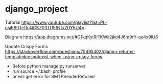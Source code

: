 # django_project
Tutorial
https://www.youtube.com/playlist?list=PL-osiE80TeTtoQCKZ03TU5fNfx2UY6U4p

Diagram
https://app.diagrams.net/#G1kqKytRlFKWli2jkd4J6m9rY-qe4x9lU6

Update
Crispy Forms
https://stackoverflow.com/questions/75495403/django-returns-templatedoesnotexist-when-using-crispy-forms

- Before python manage.py runserver 
- run source ~/.bash_profile
- or will get error for SMTPSenderRefused
